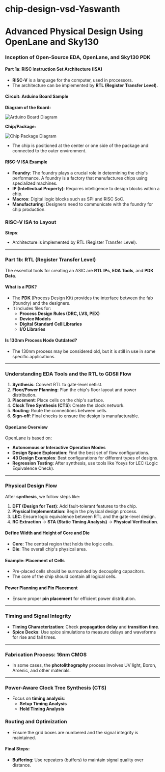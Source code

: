 # chip-design-vsd-Yaswanth



# Advanced Physical Design Using OpenLane and Sky130

### Inception of Open-Source EDA, OpenLane, and Sky130 PDK

#### Part 1a: RISC Instruction Set Architecture (ISA)

- **RISC-V** is a language for the computer, used in processors.
- The architecture can be implemented by **RTL (Register Transfer Level)**.

#### Circuit: Arduino Board Sample

**Diagram of the Board:**

![Arduino Board Diagram](insert-image-url)

**Chip/Package:**

![Chip Package Diagram](insert-image-url)

- The chip is positioned at the center or one side of the package and connected to the outer environment.

#### RISC-V ISA Example

- **Foundry**: The foundry plays a crucial role in determining the chip's performance. A foundry is a factory that manufactures chips using specialized machines.
- **IP (Intellectual Property)**: Requires intelligence to design blocks within a chip.
- **Macros**: Digital logic blocks such as SPI and RISC SoC.
- **Manufacturing**: Designers need to communicate with the foundry for chip production.

### RISC-V ISA to Layout

**Steps**:

- Architecture is implemented by RTL (Register Transfer Level).

---

### Part 1b: RTL (Register Transfer Level)

The essential tools for creating an ASIC are **RTL IPs**, **EDA Tools**, and **PDK Data**.

#### What is a PDK?

- The **PDK** (Process Design Kit) provides the interface between the fab (foundry) and the designers.
- It includes files for:
  - **Process Design Rules (DRC, LVS, PEX)**
  - **Device Models**
  - **Digital Standard Cell Libraries**
  - **I/O Libraries**

#### Is 130nm Process Node Outdated?

- The 130nm process may be considered old, but it is still in use in some specific applications.

---

### Understanding EDA Tools and the RTL to GDSII Flow

1. **Synthesis**: Convert RTL to gate-level netlist.
2. **Floor/Power Planning**: Plan the chip's floor layout and power distribution.
3. **Placement**: Place cells on the chip's surface.
4. **Clock Tree Synthesis (CTS)**: Create the clock network.
5. **Routing**: Route the connections between cells.
6. **Sign-off**: Final checks to ensure the design is manufacturable.

#### OpenLane Overview

OpenLane is based on:

- **Autonomous or Interactive Operation Modes**
- **Design Space Exploration**: Find the best set of flow configurations.
- **43 Design Examples**: Best configurations for different types of designs.
- **Regression Testing**: After synthesis, use tools like Yosys for LEC (Logic Equivalence Check).

---

### Physical Design Flow

After **synthesis**, we follow steps like:

1. **DFT (Design for Test)**: Add fault-tolerant features to the chip.
2. **Physical Implementation**: Begin the physical design process.
3. **LEC**: Ensure logic equivalence between RTL and the gate-level design.
4. **RC Extraction** → **STA (Static Timing Analysis)** → **Physical Verification**.

#### Define Width and Height of Core and Die

- **Core**: The central region that holds the logic cells.
- **Die**: The overall chip's physical area.

#### Example: Placement of Cells

- Pre-placed cells should be surrounded by decoupling capacitors.
- The core of the chip should contain all logical cells.

#### Power Planning and Pin Placement

- Ensure proper **pin placement** for efficient power distribution.

---

### Timing and Signal Integrity

- **Timing Characterization**: Check **propagation delay** and **transition time**.
- **Spice Decks**: Use spice simulations to measure delays and waveforms for rise and fall times.
  
---

### Fabrication Process: 16nm CMOS

- In some cases, the **photolithography** process involves UV light, Boron, Arsenic, and other materials.

---

### Power-Aware Clock Tree Synthesis (CTS)

- Focus on **timing analysis**:
  - **Setup Timing Analysis**
  - **Hold Timing Analysis**
  
### Routing and Optimization

- Ensure the grid boxes are numbered and the signal integrity is maintained.

#### Final Steps:

- **Buffering**: Use repeaters (buffers) to maintain signal quality over distance.
